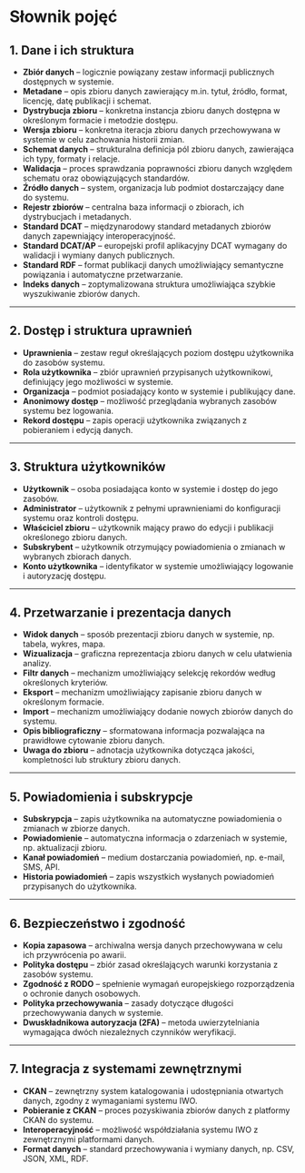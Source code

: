 # Słownik pojęć

## **1. Dane i ich struktura**
- **Zbiór danych** – logicznie powiązany zestaw informacji publicznych dostępnych w systemie.  
- **Metadane** – opis zbioru danych zawierający m.in. tytuł, źródło, format, licencję, datę publikacji i schemat.  
- **Dystrybucja zbioru** – konkretna instancja zbioru danych dostępna w określonym formacie i metodzie dostępu.  
- **Wersja zbioru** – konkretna iteracja zbioru danych przechowywana w systemie w celu zachowania historii zmian.  
- **Schemat danych** – strukturalna definicja pól zbioru danych, zawierająca ich typy, formaty i relacje.  
- **Walidacja** – proces sprawdzania poprawności zbioru danych względem schematu oraz obowiązujących standardów.  
- **Źródło danych** – system, organizacja lub podmiot dostarczający dane do systemu.  
- **Rejestr zbiorów** – centralna baza informacji o zbiorach, ich dystrybucjach i metadanych.  
- **Standard DCAT** – międzynarodowy standard metadanych zbiorów danych zapewniający interoperacyjność.  
- **Standard DCAT/AP** – europejski profil aplikacyjny DCAT wymagany do walidacji i wymiany danych publicznych.  
- **Standard RDF** – format publikacji danych umożliwiający semantyczne powiązania i automatyczne przetwarzanie.  
- **Indeks danych** – zoptymalizowana struktura umożliwiająca szybkie wyszukiwanie zbiorów danych.  

---

## **2. Dostęp i struktura uprawnień**
- **Uprawnienia** – zestaw reguł określających poziom dostępu użytkownika do zasobów systemu.  
- **Rola użytkownika** – zbiór uprawnień przypisanych użytkownikowi, definiujący jego możliwości w systemie.  
- **Organizacja** – podmiot posiadający konto w systemie i publikujący dane.  
- **Anonimowy dostęp** – możliwość przeglądania wybranych zasobów systemu bez logowania.  
- **Rekord dostępu** – zapis operacji użytkownika związanych z pobieraniem i edycją danych.  

---

## **3. Struktura użytkowników**
- **Użytkownik** – osoba posiadająca konto w systemie i dostęp do jego zasobów.  
- **Administrator** – użytkownik z pełnymi uprawnieniami do konfiguracji systemu oraz kontroli dostępu.  
- **Właściciel zbioru** – użytkownik mający prawo do edycji i publikacji określonego zbioru danych.  
- **Subskrybent** – użytkownik otrzymujący powiadomienia o zmianach w wybranych zbiorach danych.  
- **Konto użytkownika** – identyfikator w systemie umożliwiający logowanie i autoryzację dostępu.  

---

## **4. Przetwarzanie i prezentacja danych**
- **Widok danych** – sposób prezentacji zbioru danych w systemie, np. tabela, wykres, mapa.  
- **Wizualizacja** – graficzna reprezentacja zbioru danych w celu ułatwienia analizy.  
- **Filtr danych** – mechanizm umożliwiający selekcję rekordów według określonych kryteriów.  
- **Eksport** – mechanizm umożliwiający zapisanie zbioru danych w określonym formacie.  
- **Import** – mechanizm umożliwiający dodanie nowych zbiorów danych do systemu.  
- **Opis bibliograficzny** – sformatowana informacja pozwalająca na prawidłowe cytowanie zbioru danych.  
- **Uwaga do zbioru** – adnotacja użytkownika dotycząca jakości, kompletności lub struktury zbioru danych.  

---

## **5. Powiadomienia i subskrypcje**
- **Subskrypcja** – zapis użytkownika na automatyczne powiadomienia o zmianach w zbiorze danych.  
- **Powiadomienie** – automatyczna informacja o zdarzeniach w systemie, np. aktualizacji zbioru.  
- **Kanał powiadomień** – medium dostarczania powiadomień, np. e-mail, SMS, API.  
- **Historia powiadomień** – zapis wszystkich wysłanych powiadomień przypisanych do użytkownika.  

---

## **6. Bezpieczeństwo i zgodność**
- **Kopia zapasowa** – archiwalna wersja danych przechowywana w celu ich przywrócenia po awarii.  
- **Polityka dostępu** – zbiór zasad określających warunki korzystania z zasobów systemu.  
- **Zgodność z RODO** – spełnienie wymagań europejskiego rozporządzenia o ochronie danych osobowych.  
- **Polityka przechowywania** – zasady dotyczące długości przechowywania danych w systemie.  
- **Dwuskładnikowa autoryzacja (2FA)** – metoda uwierzytelniania wymagająca dwóch niezależnych czynników weryfikacji.  

---

## **7. Integracja z systemami zewnętrznymi**
- **CKAN** – zewnętrzny system katalogowania i udostępniania otwartych danych, zgodny z wymaganiami systemu IWO.  
- **Pobieranie z CKAN** – proces pozyskiwania zbiorów danych z platformy CKAN do systemu.  
- **Interoperacyjność** – możliwość współdziałania systemu IWO z zewnętrznymi platformami danych.  
- **Format danych** – standard przechowywania i wymiany danych, np. CSV, JSON, XML, RDF.  
